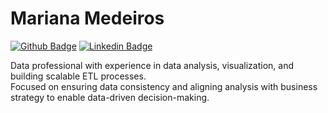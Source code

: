 # Mariana Medeiros

[![Github Badge](https://img.shields.io/badge/-Github-000?style=flat-square&logo=Github&logoColor=white&link=https://github.com/marianamannes)](https://github.com/marianamannes)
[![Linkedin Badge](https://img.shields.io/badge/-LinkedIn-blue?style=flat-square&logo=Linkedin&logoColor=white&link=https://www.linkedin.com/in/marianamdeiros/)](https://www.linkedin.com/in/marianamdeiros/)

Data professional with experience in data analysis, visualization, and building scalable ETL processes.<br>
Focused on ensuring data consistency and aligning analysis with business strategy to enable data-driven decision-making.
